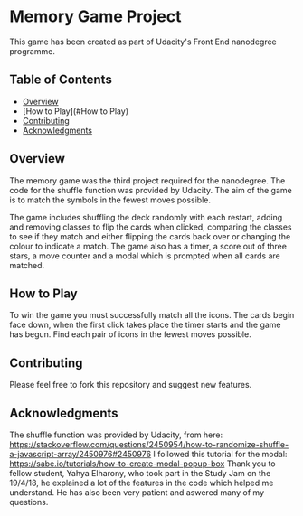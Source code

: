 # Memory Game Project

This game has been created as part of Udacity's Front End nanodegree programme.

## Table of Contents

* [Overview](#Overview)
* [How to Play](#How to Play)
* [Contributing](#contributing)
* [Acknowledgments](#Acknowledgments)

## Overview
The memory game was the third project required for the nanodegree. The code for the shuffle function was provided by Udacity. The aim of the game is to match the symbols in the fewest moves possible.

The game includes shuffling the deck randomly with each restart, adding and removing classes to flip the cards when clicked, comparing the classes to see if they match and either flipping the cards back over or changing the colour to indicate a match. The game also has a timer, a score out of three stars, a move counter and a modal which is prompted when all cards are matched.

## How to Play

To win the game you must successfully match all the icons. The cards begin face down, when the first click takes place the timer starts and the game has begun. Find each pair of icons in the fewest moves possible.

## Contributing

Please feel free to fork this repository and suggest new features.

## Acknowledgments
The shuffle function was provided by Udacity, from here: https://stackoverflow.com/questions/2450954/how-to-randomize-shuffle-a-javascript-array/2450976#2450976
I followed this tutorial for the modal:
https://sabe.io/tutorials/how-to-create-modal-popup-box
Thank you to fellow student, Yahya Elharony, who took part in the Study Jam on the 19/4/18, he explained a lot of the features in the code which helped me understand. He has also been very patient and aswered many of my questions.

